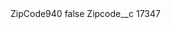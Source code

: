 <?xml version="1.0" encoding="UTF-8"?>
<CustomMetadata xmlns="http://soap.sforce.com/2006/04/metadata" xmlns:xsi="http://www.w3.org/2001/XMLSchema-instance" xmlns:xsd="http://www.w3.org/2001/XMLSchema">
    <label>ZipCode940</label>
    <protected>false</protected>
    <values>
        <field>Zipcode__c</field>
        <value xsi:type="xsd:string">17347</value>
    </values>
</CustomMetadata>
